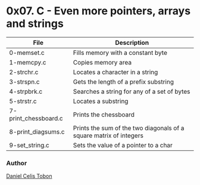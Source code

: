# 0x07. C - Even more pointers, arrays and strings

| File | Description |
| ------ | ------ |
| 0-memset.c | Fills memory with a constant byte |
| 1-memcpy.c | Copies memory area |
| 2-strchr.c | Locates a character in a string |
| 3-strspn.c | Gets the length of a prefix substring |
| 4-strpbrk.c | Searches a string for any of a set of bytes |
| 5-strstr.c | Locates a substring |
| 7-print_chessboard.c | Prints the chessboard |
| 8-print_diagsums.c | Prints the sum of the two diagonals of a square matrix of integers |
| 9-set_string.c | Sets the value of a pointer to a char |

### Author
[Daniel Celis Tobon](https://github.com/danicelistobon)
